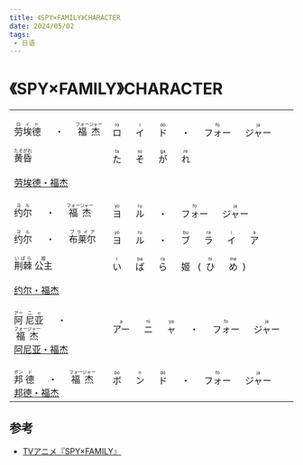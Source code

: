 ```yaml
---
title: 《SPY×FAMILY》CHARACTER
date: 2024/05/02
tags: 
 - 日语
---
```


# 《SPY×FAMILY》CHARACTER

<table>
    <tbody>
        <!-- BEGIN 黃昏 -->
        <tr>
            <td>
                <br>
                <ruby>
                    <span>劳埃德</span>
                    <rp>(</rp>
                    <rt>ロイド</rt>
                    <rp>)</rp>
                </ruby>
                <span>&emsp;</span>
                <ruby>
                    <span>・</span>
                </ruby>
                <span>&emsp;</span>
                <ruby>
                    <span>福杰</span>
                    <rp>(</rp>
                    <rt>フォージャー</rt>
                    <rp>)</rp>
                </ruby>
                <br><br>
                <ruby>
                    <span>黄昏</span>
                    <rp>(</rp>
                    <rt>たそがれ</rt>
                    <rp>)</rp>
                </ruby>
                <br><br>
                <a href="https://zh.moegirl.org.cn/%E5%8A%B3%E5%9F%83%E5%BE%B7%C2%B7%E7%A6%8F%E6%9D%B0" target="_blank">劳埃德・福杰</a>
                <br>
            </td>
            <td>
                <!--  BEGIN ロイド · フォージャー  -->
                <ruby>
                    ロ
                    <rp>(</rp>
                    <rt>ro</rt>
                    <rp>)</rp>
                </ruby>
                <span>&emsp;</span>
                <ruby>
                    イ
                    <rp>(</rp>
                    <rt>i</rt>
                    <rp>)</rp>
                </ruby>
                <span>&emsp;</span>
                <ruby>
                    ド
                    <rp>(</rp>
                    <rt>do</rt>
                    <rp>)</rp>
                </ruby>
                <span>&emsp;</span>
                <ruby>
                    <span>・</span>
                </ruby>
                <span>&emsp;</span>
                <ruby>
                    フォー
                    <rp>(</rp>
                    <rt>fo</rt>
                    <rp>)</rp>
                </ruby>
                <span>&emsp;</span>
                <ruby>
                    ジャー
                    <rp>(</rp>
                    <rt>ja</rt>
                    <rp>)</rp>
                </ruby>
                <!--  END  ロイド · フォージャー  -->
                <br><br>
                <!--  BEGIN たそがれ  -->
                <ruby>
                    た
                    <rp>(</rp>
                    <rt>ta</rt>
                    <rp>)</rp>
                </ruby>
                <span>&emsp;</span>
                <ruby>
                    そ
                    <rp>(</rp>
                    <rt>so</rt>
                    <rp>)</rp>
                </ruby>
                <span>&emsp;</span>
                <ruby>
                    が
                    <rp>(</rp>
                    <rt>ga</rt>
                    <rp>)</rp>
                </ruby>
                <span>&emsp;</span>
                <ruby>
                    れ
                    <rp>(</rp>
                    <rt>re</rt>
                    <rp>)</rp>
                </ruby>
                <!--  END たそがれ  -->
                <br><br>
            </td>
        </tr>
        <!-- END 黃昏 -->
        <!-- BEGIN 约尔 -->
        <tr>
            <td>
                <br>
                <!-- BEGIN 约尔・福杰 -->
                <ruby>
                    <span>约尔</span>
                    <rp>(</rp>
                    <rt>ヨル</rt>
                    <rp>)</rp>
                </ruby>
                <span>&emsp;</span>
                <ruby>
                    <span>・</span>
                </ruby>
                <span>&emsp;</span>
                <ruby>
                    <span>福杰</span>
                    <rp>(</rp>
                    <rt>フォージャー</rt>
                    <rp>)</rp>
                </ruby>
                <!-- END 约尔・福杰 -->
                <br><br>
                <!-- BEGIN 约尔・布莱尔 -->
                <ruby>
                    <span>约尔</span>
                    <rp>(</rp>
                    <rt>ヨル</rt>
                    <rp>)</rp>
                </ruby>
                <span>&emsp;</span>
                <ruby>
                    <span>・</span>
                </ruby>
                <span>&emsp;</span>
                <ruby>
                    <span>布莱尔</span>
                    <rp>(</rp>
                    <rt>ブライア</rt>
                    <rp>)</rp>
                </ruby>
                <!-- END 约尔・布莱尔 -->
                <br><br>
                <!-- BEGIN 荆棘公主 -->
                <ruby>
                    <span>荆棘</span>
                    <rp>(</rp>
                    <rt>いばら</rt>
                    <rp>)</rp>
                </ruby>
                <ruby>
                    <span>公主</span>
                    <rp>(</rp>
                    <rt>姬</rt>
                    <rp>)</rp>
                </ruby>
                <br><br>
                <!-- END 荆棘公主 -->
                <a href="https://zh.moegirl.org.cn/%E7%BA%A6%E5%B0%94%C2%B7%E7%A6%8F%E6%9D%B0" target="_blank">约尔・福杰</a>
                <br>
            </td>
            <td>
                <!--  BEGIN ロイド · フォージャー  -->
                <ruby>
                    ヨ
                    <rp>(</rp>
                    <rt>yo</rt>
                    <rp>)</rp>
                </ruby>
                <span>&emsp;</span>
                <ruby>
                    ル
                    <rp>(</rp>
                    <rt>ru</rt>
                    <rp>)</rp>
                </ruby>
                <span>&emsp;</span>
                <ruby>
                    <span>・</span>
                </ruby>
                <span>&emsp;</span>
                <ruby>
                    フォー
                    <rp>(</rp>
                    <rt>fo</rt>
                    <rp>)</rp>
                </ruby>
                <span>&emsp;</span>
                <ruby>
                    ジャー
                    <rp>(</rp>
                    <rt>ja</rt>
                    <rp>)</rp>
                </ruby>
                <!--  END  ロイド · フォージャー  -->
                <br><br>
                <!--  BEGIN ロイド · ブライア  -->
                <ruby>
                    ヨ
                    <rp>(</rp>
                    <rt>yo</rt>
                    <rp>)</rp>
                </ruby>
                <span>&emsp;</span>
                <ruby>
                    ル
                    <rp>(</rp>
                    <rt>ru</rt>
                    <rp>)</rp>
                </ruby>
                <span>&emsp;</span>
                <ruby>
                    <span>・</span>
                </ruby>
                <span>&emsp;</span>
                <ruby>
                    ブ
                    <rp>(</rp>
                    <rt>bu</rt>
                    <rp>)</rp>
                </ruby>
                <span>&emsp;</span>
                <ruby>
                    ラ
                    <rp>(</rp>
                    <rt>ra</rt>
                    <rp>)</rp>
                </ruby>
                <span>&emsp;</span>
                <ruby>
                    イ
                    <rp>(</rp>
                    <rt>i</rt>
                    <rp>)</rp>
                </ruby>
                <span>&emsp;</span>
                <ruby>
                    ア
                    <rp>(</rp>
                    <rt>a</rt>
                    <rp>)</rp>
                </ruby>
                <!--  END  ロイド · ブライア  -->
                <br><br>
                <!--  BEGIN いばら姬  -->
                <ruby>
                    い
                    <rp>(</rp>
                    <rt>i</rt>
                    <rp>)</rp>
                </ruby>
                <span>&emsp;</span>
                <ruby>
                    ば
                    <rp>(</rp>
                    <rt>ba</rt>
                    <rp>)</rp>
                </ruby>
                <span>&emsp;</span>
                <ruby>
                    ら
                    <rp>(</rp>
                    <rt>ra</rt>
                    <rp>)</rp>
                </ruby>
                <span>&emsp;</span>
                <ruby>
                    姬
                    <span>&nbsp;</span>
                </ruby>
                <ruby>(&nbsp;</ruby>
                <ruby>
                    ひ
                    <rp>(</rp>
                    <rt>hi</rt>
                    <rp>)</rp>
                </ruby>
                <span>&emsp;</span>
                <ruby>
                    め
                    <rp>(</rp>
                    <rt>me</rt>
                    <rp>)</rp>
                </ruby>
                <ruby>&nbsp;)</ruby>
                <!--  END いばら姬  -->
                <br><br>
            </td>
        </tr>
        <!-- END 约尔 -->
        <!-- BEGIN 阿尼亚 -->
        <tr>
            <td>
                <br>
                <ruby>
                    <span>阿</span>
                    <rp>(</rp>
                    <rt>アー</rt>
                    <rp>)</rp>
                </ruby>
                <ruby>
                    <span>尼亚</span>
                    <rp>(</rp>
                    <rt>ニャ</rt>
                    <rp>)</rp>
                </ruby>
                <span>&emsp;</span>
                <ruby>
                    <span>・</span>
                </ruby>
                <span>&emsp;</span>
                <ruby>
                    <span>福杰</span>
                    <rp>(</rp>
                    <rt>フォージャー</rt>
                    <rp>)</rp>
                </ruby>
                <br>
                <a href="https://zh.moegirl.org.cn/%E9%98%BF%E5%B0%BC%E4%BA%9A%C2%B7%E7%A6%8F%E6%9D%B0" target="_blank">阿尼亚・福杰</a>
                <br>
            </td>
            <td>
                <!--  BEGIN アーニャ・フォージャー  -->
                <ruby>
                    アー
                    <rp>(</rp>
                    <rt>a</rt>
                    <rp>)</rp>
                </ruby>
                <span>&emsp;</span>
                <ruby>
                    ニ
                    <rp>(</rp>
                    <rt>ni</rt>
                    <rp>)</rp>
                </ruby>
                <span>&emsp;</span>
                <ruby>
                    ャ
                    <rp>(</rp>
                    <rt>ya</rt>
                    <rp>)</rp>
                </ruby>
                <span>&emsp;</span>
                <ruby>
                    <span>・</span>
                </ruby>
                <span>&emsp;</span>
                <ruby>
                    フォー
                    <rp>(</rp>
                    <rt>fo</rt>
                    <rp>)</rp>
                </ruby>
                <span>&emsp;</span>
                <ruby>
                    ジャー
                    <rp>(</rp>
                    <rt>ja</rt>
                    <rp>)</rp>
                </ruby>
                <!--  END  アーニャ・フォージャー  -->
                <br>
            </td>
        </tr>
        <!-- END 阿尼亚 -->
        <!-- BEGIN 邦德 -->
        <tr>
            <td>
                <br>
                <ruby>
                    <span>邦</span>
                    <rp>(</rp>
                    <rt>ボン</rt>
                    <rp>)</rp>
                </ruby>
                <ruby>
                    <span>德</span>
                    <rp>(</rp>
                    <rt>ド</rt>
                    <rp>)</rp>
                </ruby>
                <span>&emsp;</span>
                <ruby>
                    <span>・</span>
                </ruby>
                <span>&emsp;</span>
                <ruby>
                    <span>福杰</span>
                    <rp>(</rp>
                    <rt>フォージャー</rt>
                    <rp>)</rp>
                </ruby>
                <br>
                <a href="https://zh.moegirl.org.cn/%E9%82%A6%E5%BE%B7%C2%B7%E7%A6%8F%E6%9D%B0" target="_blank">邦德・福杰</a>
                <br>
            </td>
            <td>
                <!--  BEGIN ボンド・フォージャー  -->
                <ruby>
                    ボ
                    <rp>(</rp>
                    <rt>bo</rt>
                    <rp>)</rp>
                </ruby>
                <span>&emsp;</span>
                <ruby>
                    ン
                    <rp>(</rp>
                    <rt>n</rt>
                    <rp>)</rp>
                </ruby>
                <span>&emsp;</span>
                <ruby>
                    ド
                    <rp>(</rp>
                    <rt>do</rt>
                    <rp>)</rp>
                </ruby>
                <span>&emsp;</span>
                <ruby>
                    <span>・</span>
                </ruby>
                <span>&emsp;</span>
                <ruby>
                    フォー
                    <rp>(</rp>
                    <rt>fo</rt>
                    <rp>)</rp>
                </ruby>
                <span>&emsp;</span>
                <ruby>
                    ジャー
                    <rp>(</rp>
                    <rt>ja</rt>
                    <rp>)</rp>
                </ruby>
                <!--  END  ボンド・フォージャー  -->
                <br>
            </td>
        </tr>
        <!-- END 邦德 -->
    </tbody>
</table>

## 参考

- [TVアニメ『SPY×FAMILY』](https://spy-family.net/tvseries/#tCharacter)
